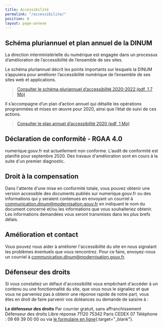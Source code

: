 ```yaml
---
title: Accessibilité
permalink: "/accessibilite/"
position: 8
layout: page-annexe
---
```


## Schéma pluriannuel et plan annuel de la DINUM
La direction interministérielle du numérique est engagée dans un processus d’amélioration de l’accessibilité de l’ensemble de ses sites.

Le schéma pluriannuel décrit les points importants sur lesquels la DINUM s’appuiera pour améliorer l’accessibilité numérique de l’ensemble de ses sites web et applications.
> [Consulter le schéma pluriannuel d’accessibilité 2020-2022 (pdf, 1,7 Mo)](/uploads/DINUM_SchemaPluriannuel_2020.pdf)

Il s’accompagne d’un plan d’action annuel qui détaille les opérations programmées et mises en œuvre pour 2020, ainsi que l’état de suivi de ces actions.
> [Consulter le plan annuel d’accessibilité 2020 (pdf, 1 Mo)](/uploads/DINUM_PlanAnnuel_2020.pdf)

## Déclaration de conformité - RGAA 4.0
numerique.gouv.fr est actuellement non conforme.
L’audit de conformité est planifié pour septembre 2020. Des travaux d'amélioration sont en cours à la suite d'un premier diagnostic.

## Droit à la compensation
Dans l'attente d'une mise en conformité totale, vous pouvez obtenir une version accessible des documents publiés sur numerique.gouv.fr ou des informations qui y seraient contenues en envoyant un courriel à communication.dinum@modernisation.gouv.fr en indiquant le nom du document concerné et/ou les informations que vous souhaiteriez obtenir. Les informations demandées vous seront transmises dans les plus brefs délais.

## Amélioration et contact
Vous pouvez nous aider à améliorer l'accessibilité du site en nous signalant les problèmes éventuels que vous rencontrez. Pour ce faire, envoyez-nous un courriel à communication.dinum@modernisation.gouv.fr.

## Défenseur des droits
Si vous constatiez un défaut d'accessibilité vous empêchant d'accéder à un contenu ou une fonctionnalité du site, que vous nous le signaliez et que vous ne parveniez pas à obtenir une réponse rapide de notre part, vous êtes en droit de faire parvenir vos doléances ou demande de saisine à :

**Le défenseur des droits**
Par courrier gratuit, sans affranchissement
Défenseur des droits
Libre réponse 71120
75342 Paris CEDEX 07
Téléphone : 09 69 39 00 00
ou via [le formulaire en ligne](https://www.defenseurdesdroits.fr/fr/contactez-nous){:target="_blank"}.
